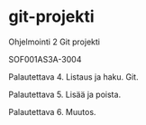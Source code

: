 # git-projekti
Ohjelmointi 2 Git projekti

SOF001AS3A-3004

Palautettava 4. Listaus ja haku. Git.

Palautettava 5. Lisää ja poista.

Palautettava 6. Muutos.
